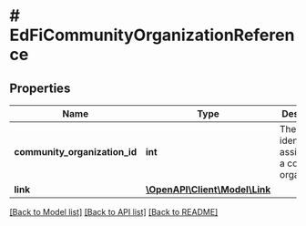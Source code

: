 # # EdFiCommunityOrganizationReference

## Properties

Name | Type | Description | Notes
------------ | ------------- | ------------- | -------------
**community_organization_id** | **int** | The identifier assigned to a community organization. |
**link** | [**\OpenAPI\Client\Model\Link**](Link.md) |  | [optional]

[[Back to Model list]](../../README.md#models) [[Back to API list]](../../README.md#endpoints) [[Back to README]](../../README.md)
